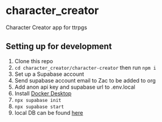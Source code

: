 # character_creator
Character Creator app for ttrpgs

## Setting up for development
1. Clone this repo
2. `cd character_creator/character-creator` then run `npm i`
3. Set up a Supabase account
4. Send supabase account email to Zac to be added to org
5. Add anon api key and supabase url to .env.local
6. Install [Docker Desktop](https://docs.docker.com/desktop/)
7. `npx supabase init`
8. `npx supabase start`
9. local DB can be found [here](http://localhost:54323/project/default)
